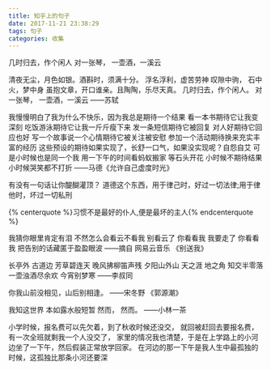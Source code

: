```yaml
---
title: 知乎上的句子
date: 2017-11-21 23:38:29
tags: 句子
categories: 收集
---
```


几时归去，作个闲人
对一张琴， 一壶酒，一溪云
 <!-- more -->

清夜无尘，月色如银。酒斟时，须满十分。
浮名浮利，虚苦劳神
叹隙中驹， 石中火，梦中身
虽抱文章，开口谁亲。且陶陶，乐尽天真。
几时归去，作个闲人。
对一张琴， 一壶酒，一溪云
——苏轼

我慢慢明白了我为什么不快乐，因为我总是期待一个结果
看一本书期待它让我变深刻
吃饭游泳期待它让我一斤斤瘦下来
发一条短信期待它被回复
对人好期待它回应也好
写一个故事说一个心情期待它被关注被安慰
参加一个活动期待换来充实丰富的经历
这些预设的期待如果实现了，长舒一口气，如果没实现呢？自怨自艾
可是小时候也是同一个我
用一下午的时间看蚂蚁搬家
等石头开花
小时候不期待结果
小时候哭笑都不打折
——马德《允许自己虚度时光》

有没有一句话让你醍醐灌顶？
道德这个东西，用于律己时，好过一切法律;用于律他时，坏过一切私刑


<!-- 标签 方式，要求版本在0.4.5或以上 -->
{% centerquote %}习惯不是最好的仆人,便是最坏的主人{% endcenterquote %}

我猜你眼里肯定有泪
不然怎么会看云不看我
别看云了
你看看我
我要走了
你看看我
把告别的话藏匿于盈盈眼波
 ——摘自  网易云音乐 《别送我》

长亭外
古道边
芳草碧连天
晚风拂柳笛声残
夕阳山外山
天之涯
地之角
知交半零落
一壶浊酒尽余欢
今宵别梦寒
——李叔同

你我山前没相见，山后别相逢。
——宋冬野 《郭源潮》

我知这世界
本如露水般短暂
然而，
然而。
——小林一茶

小学时候，报名费可以先欠着，到了秋收时候还没交，
就回被赶回去要报名费，有一次全班就剩我一个人没交了，
家里的情况我也清楚，于是在上学路上的小河边坐了一下午，然后假装正常放学回家。
在河边的那一下午是我人生中最孤独的时候，这孤独比那条小河还要深
